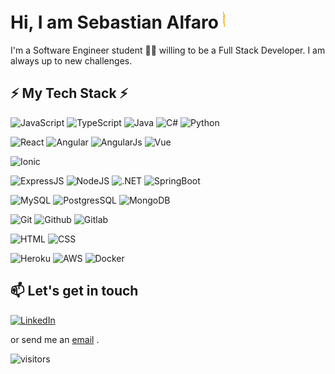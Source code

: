 # Hi, I am Sebastian Alfaro <img src="https://raw.githubusercontent.com/ABSphreak/ABSphreak/master/gifs/Hi.gif" height="32px" width="5px"> 

I'm a Software Engineer student 👨‍💻 willing to be a Full Stack Developer. I am always up to new challenges.

## ⚡ My Tech Stack ⚡

  ![JavaScript](https://img.shields.io/badge/JavaScript-F7DF1E?style=for-the-badge&logo=javascript&logoColor=black) ![TypeScript](https://img.shields.io/badge/TypeScript-3178C6?style=for-the-badge&logo=typescript&logoColor=white) ![Java](https://img.shields.io/badge/Java-FF7800?style=for-the-badge&logo=java&logoColor=white) ![C#](https://img.shields.io/badge/CSharp-239120?style=for-the-badge&logo=Csharp&logoColor=white) ![Python](https://img.shields.io/badge/-Python-3776AB?style=for-the-badge&logo=python&logoColor=white) 
  
 ![React](https://img.shields.io/badge/React-fff?style=for-the-badge&logo=React&logoColor=61DAFB) ![Angular](https://img.shields.io/badge/Angular-DD0031?style=for-the-badge&logo=angular&logoColor=white) ![AngularJs](https://img.shields.io/badge/AngularJs-E23237?style=for-the-badge&logo=AngularJs&logoColor=white) ![Vue](https://img.shields.io/badge/Vue-4FC08D?style=for-the-badge&logo=Vue.js&logoColor=white) 
 
 ![Ionic](https://img.shields.io/badge/Ionic-3880FF?style=for-the-badge&logo=ionic&logoColor=white)
 
 ![ExpressJS](https://img.shields.io/badge/Express-fff?style=for-the-badge&logo=Express&logoColor=000) ![NodeJS](https://img.shields.io/badge/Node.js-339933?style=for-the-badge&logo=node.js&logoColor=white) ![.NET](https://img.shields.io/badge/.NET-512BD4?style=for-the-badge&logo=.NET&logoColor=fff) ![SpringBoot](https://img.shields.io/badge/SpringBoot-6DB33F?style=for-the-badge&logo=SpringBoot&logoColor=white)
 
 ![MySQL](https://img.shields.io/badge/MySQL-4479A1?style=for-the-badge&logo=mysql&logoColor=white) ![PostgresSQL](https://img.shields.io/badge/PostgreSQL-4169E1?style=for-the-badge&logo=PostgreSQL&logoColor=white) ![MongoDB](https://img.shields.io/badge/MongoDB-47A248?style=for-the-badge&logo=mongodb&logoColor=white)

 ![Git](https://img.shields.io/badge/git%20-%23F05032.svg?&style=for-the-badge&logo=git&logoColor=white)  ![Github](https://img.shields.io/badge/github-181717?&style=for-the-badge&logo=github&logoColor=white) ![Gitlab](https://img.shields.io/badge/Gitlab-fff?&style=for-the-badge&logo=GitLab&logoColor=white)
 
 ![HTML](https://img.shields.io/badge/HTML5-E34F26?style=for-the-badge&logo=html5&logoColor=white) ![CSS](https://img.shields.io/badge/CSS-1572B6?&style=for-the-badge&logo=css3&logoColor=white)
 
 ![Heroku](https://img.shields.io/badge/Heroku-430098?&style=for-the-badge&logo=Heroku&logoColor=white) ![AWS](https://img.shields.io/badge/AWS-232F3E?&style=for-the-badge&logo=AmazonAWS&logoColor=white) ![Docker](https://img.shields.io/badge/docker-2496ED?&style=for-the-badge&logo=docker&logoColor=white)

## 📫 Let's get in touch
[![LinkedIn](https://img.shields.io/badge/LinkedIn-0A66C2?style=for-the-badge&logo=linkedin&logoColor=white)](https://in.linkedin.com/in/sebastian-alfaro-mendoza)

 or send me an [email](mailto:sebas43243@hotmail.com) .

![visitors](https://visitor-badge.glitch.me/badge?page_id=sebas1803/sebas1803)
